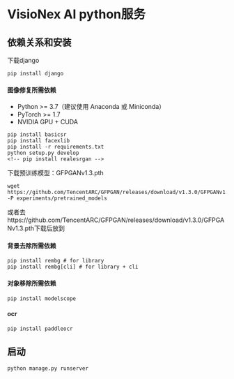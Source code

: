 # VisioNex AI python服务
## 依赖关系和安装


下载django
```
pip install django
```

#### 图像修复所需依赖
- Python >= 3.7（建议使用 Anaconda 或 Miniconda）
- PyTorch >= 1.7
- NVIDIA GPU + CUDA
```
pip install basicsr
pip install facexlib
pip install -r requirements.txt
python setup.py develop
<!-- pip install realesrgan -->
```
下载预训练模型：GFPGANv1.3.pth
```
wget https://github.com/TencentARC/GFPGAN/releases/download/v1.3.0/GFPGANv1.3.pth -P experiments/pretrained_models
```
或者去https://github.com/TencentARC/GFPGAN/releases/download/v1.3.0/GFPGANv1.3.pth下载后放到
#### 背景去除所需依赖
```
pip install rembg # for library
pip install rembg[cli] # for library + cli
```
#### 对象移除所需依赖
```
pip install modelscope
```
#### ocr 
```
pip install paddleocr
```

## 启动
```
python manage.py runserver
```
